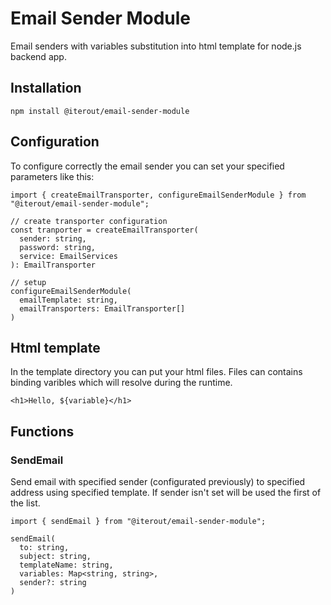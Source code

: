 # Email Sender Module

Email senders with variables substitution into html template for node.js backend app.

## Installation

```
npm install @iterout/email-sender-module
```

## Configuration

To configure correctly the email sender you can set your specified parameters like this:

```
import { createEmailTransporter, configureEmailSenderModule } from "@iterout/email-sender-module";

// create transporter configuration
const tranporter = createEmailTransporter(
  sender: string,
  password: string,
  service: EmailServices
): EmailTransporter

// setup
configureEmailSenderModule(
  emailTemplate: string,
  emailTransporters: EmailTransporter[]
)
```

## Html template

In the template directory you can put your html files. Files can contains binding varibles which will resolve during the runtime.

```
<h1>Hello, ${variable}</h1>
```

## Functions

### SendEmail

Send email with specified sender (configurated previously) to specified address using specified template. If sender isn't set will be used the first of the list.

```
import { sendEmail } from "@iterout/email-sender-module";

sendEmail(
  to: string,
  subject: string,
  templateName: string,
  variables: Map<string, string>,
  sender?: string
)
```
